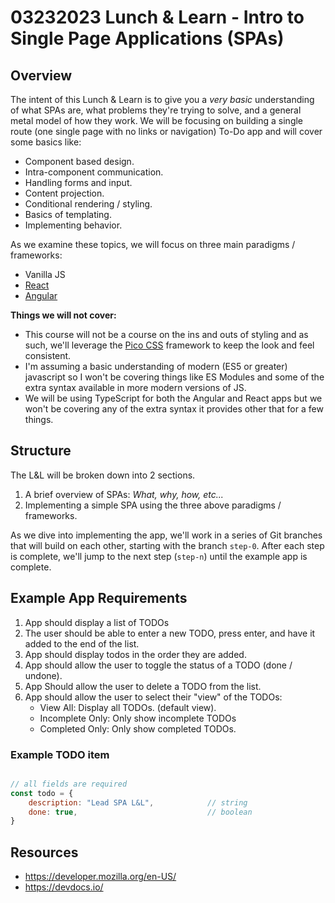 # 03232023 Lunch & Learn - Intro to Single Page Applications (SPAs)

## Overview

The intent of this Lunch & Learn is to give you a _very basic_ understanding of what SPAs are, what problems they're trying to solve, and a general metal model of how they work.  We will be focusing on building a single route (one single page with no links or navigation) To-Do app and will cover some basics like:

* Component based design.
* Intra-component communication.
* Handling forms and input.
* Content projection.
* Conditional rendering / styling.
* Basics of templating.
* Implementing behavior.

As we examine these topics, we will focus on three main paradigms / frameworks:

* Vanilla JS
* [React](https://react.dev)
* [Angular](https://angular.io/)

**Things we will not cover:**
* This course will not be a course on the ins and outs of styling and as such, we'll leverage the [Pico CSS](https://picocss.com/) framework to keep the look and feel consistent.
* I'm assuming a basic understanding of modern (ES5 or greater) javascript so I won't be covering things like ES Modules and some of the extra syntax available in more modern versions of JS. 
* We will be using TypeScript for both the Angular and React apps but we won't be covering any of the extra syntax it provides other that for a few things. 

## Structure

The L&L will be broken down into 2 sections.
1. A brief overview of SPAs: _What, why, how, etc..._
2. Implementing a simple SPA using the three above paradigms / frameworks.

As we dive into implementing the app, we'll work in a series of Git branches that will build on each other, starting with the branch `step-0`.  After each step is complete, we'll jump to the next step (`step-n`) until the example app is complete.

## Example App Requirements

1. App should display a list of TODOs
2. The user should be able to enter a new TODO, press enter, and have it added to the end of the list.
3. App should display todos in the order they are added.
4. App should allow the user to toggle the status of a TODO (done / undone).
5. App Should allow the user to delete a TODO from the list.
6. App should allow the user to select their "view" of the TODOs:
    - View All: Display all TODOs. (default view).
    - Incomplete Only: Only show incomplete TODOs
    - Completed Only: Only show completed TODOs.

### Example TODO item

```JavaScript

// all fields are required
const todo = {
    description: "Lead SPA L&L",            // string
    done: true,                             // boolean
}

```

## Resources

* https://developer.mozilla.org/en-US/
* https://devdocs.io/